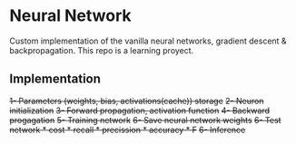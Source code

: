 # Neural Network
Custom implementation of the vanilla neural networks, gradient descent & backpropagation.
This repo is a learning proyect.

## Implementation
~~1- Parameters (weights, bias, activations(cache)) storage~~
~~2- Neuron initialization~~
~~3- Forward propagation, activation function~~
~~4- Backward progagation~~
~~5- Training network~~
~~6- Save neural network weights~~
~~6- Test network
    * cost
    * recall
    * precission
    * accuracy
    * F~~
~~6- Inference~~
